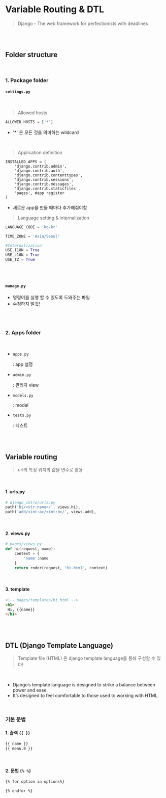 # Variable Routing & DTL

> Django - The web framework for perfectionists with deadlines

<br>

<br>

## Folder structure

<br>

### 1. Package folder

#### `settings.py`

<br>

> Allowed hosts

```python
ALLOWED_HOSTS = ['*']
```

- '*' 은 모든 것을 의미하는 wildcard

<br>

> Application definition

```pyton
INSTALLED_APPS = [
    'django.contrib.admin',
    'django.contrib.auth',
    'django.contrib.contenttypes',
    'django.contrib.sessions',
    'django.contrib.messages',
    'django.contrib.staticfiles',
    'pages', #app register
]
```

- 새로운 app을 만들 때마다 추가해줘야함

> Language setting & Internalization

```python
LANGUAGE_CODE = 'ko-kr' 

TIME_ZONE = 'Asia/Seoul'

#Internalization
USE_I18N = True 
USE_L10N = True
USE_TZ = True
```

<br>

<br>

#### `manage.py`

- 명령어를 실행 할 수 있도록 도와주는 파일
- 수정하지 말것!

<br>

<br>

### 2. Apps folder

<br>

- `apps.py`

  : app 설정

- `admin.py`

  : 관리자 view

- `models.py`

  : model

- `tests.py`

  : 테스트

<br>

<br>

## Variable routing

> url의 특정 위치의 값을 변수로 활용

<br>

#### 1. urls.py

```python
# django_intro/urls.py
path('hi/<str:name>/', views.hi),
path('add/<int:a>/<int:b>/', views.add),
```

<br>

#### 2. views.py

```python
# pages/views.py
def hi(request, name):
    context = {
        'name':name
    }
    return rnder(request, 'hi.html', context)
```

<br>

#### 3. template

```html
<!-- pages/templates/hi.html -->
<h1>
 Hi, {{name}}
</h1>
```

<br><br>

## DTL (Django Template Language)

> Template file (HTML) 은 django template language를 통해 구성할 수 있다!

<br>

- Django’s template language is designed to strike a balance between power and ease.
- It’s designed to feel comfortable to those used to working with HTML.

<br>

### 기본 문법

#### 1. 출력 `{{ }}`

```html
{{ name }}
{{ menu.0 }}
```

<br>

#### 2. 문법 `{% %}`

```html
{% for option in options%}

{% endfor %}
```

<br>
